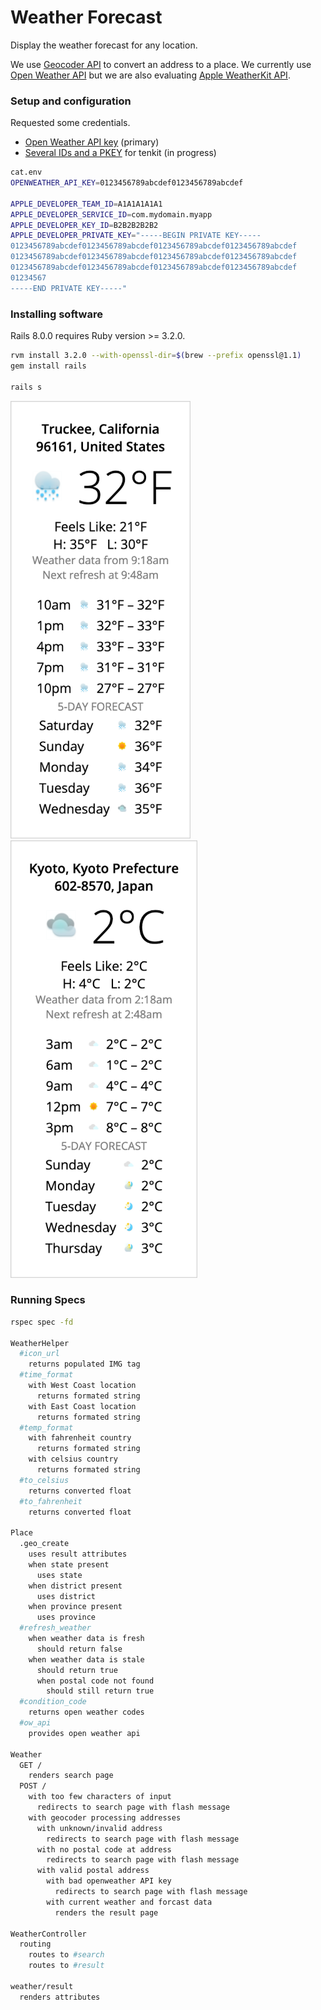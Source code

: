 # Weather Forecast
Display the weather forecast for any location.

We use [Geocoder API](geocoder-api.md) to convert an address to a place.
We currently use [Open Weather API](open-weather-api.md) but we are
also evaluating [Apple WeatherKit API](apple-weather-api.md).

### Setup and configuration

Requested some credentials.
- [Open Weather API key](https://home.openweathermap.org/api_keys) (primary)
- [Several IDs and a PKEY](https://github.com/superbasicxyz/tenkit) for tenkit (in progress)

```sh
cat.env
OPENWEATHER_API_KEY=0123456789abcdef0123456789abcdef

APPLE_DEVELOPER_TEAM_ID=A1A1A1A1A1
APPLE_DEVELOPER_SERVICE_ID=com.mydomain.myapp
APPLE_DEVELOPER_KEY_ID=B2B2B2B2B2
APPLE_DEVELOPER_PRIVATE_KEY="-----BEGIN PRIVATE KEY-----
0123456789abcdef0123456789abcdef0123456789abcdef0123456789abcdef
0123456789abcdef0123456789abcdef0123456789abcdef0123456789abcdef
0123456789abcdef0123456789abcdef0123456789abcdef0123456789abcdef
01234567
-----END PRIVATE KEY-----"
```

### Installing software

Rails 8.0.0 requires Ruby version >= 3.2.0.
```sh
rvm install 3.2.0 --with-openssl-dir=$(brew --prefix openssl@1.1)
gem install rails

rails s
```

<img src="https://raw.githubusercontent.com/woodie/forecast/master/truckee.png" height="700px"> &nbsp;
<img src="https://raw.githubusercontent.com/woodie/forecast/master/kyoto.png" height="700px">

### Running Specs

```sh
rspec spec -fd

WeatherHelper
  #icon_url
    returns populated IMG tag
  #time_format
    with West Coast location
      returns formated string
    with East Coast location
      returns formated string
  #temp_format
    with fahrenheit country
      returns formated string
    with celsius country
      returns formated string
  #to_celsius
    returns converted float
  #to_fahrenheit
    returns converted float

Place
  .geo_create
    uses result attributes
    when state present
      uses state
    when district present
      uses district
    when province present
      uses province
  #refresh_weather
    when weather data is fresh
      should return false
    when weather data is stale
      should return true
      when postal code not found
        should still return true
  #condition_code
    returns open weather codes
  #ow_api
    provides open weather api

Weather
  GET /
    renders search page
  POST /
    with too few characters of input
      redirects to search page with flash message
    with geocoder processing addresses
      with unknown/invalid address
        redirects to search page with flash message
      with no postal code at address
        redirects to search page with flash message
      with valid postal address
        with bad openweather API key
          redirects to search page with flash message
        with current weather and forcast data
          renders the result page

WeatherController
  routing
    routes to #search
    routes to #result

weather/result
  renders attributes
```
